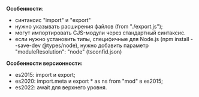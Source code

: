 **Особенности**:
- синтаксис "import" и "export"
- нужно указывать расширения файлов (from "./export.js");
- могут импортировать CJS-модули через стандартный синтаксис. 
- если нужно установить типы, специфичные для Node.js (npm install --save-dev @types/node), нужно добавить параметр "moduleResolution": "node" (tsconfid.json)

**Особенности версионности:**
- es2015: import и export;
- es2020: import.meta и export * as ns from "mod" в es2015;
- es2022: await для верхнего уровня.